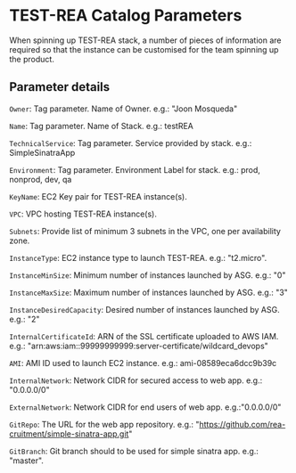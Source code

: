 # TEST-REA Catalog Parameters

When spinning up TEST-REA stack, a number of pieces of information are required so that the instance can be customised for the team spinning up the product.

## Parameter details

`Owner`: Tag parameter. Name of Owner.  e.g.: "Joon Mosqueda"

`Name`: Tag parameter. Name of Stack.  e.g.: testREA

`TechnicalService`: Tag parameter. Service provided by stack.  e.g.: SimpleSinatraApp

`Environment`: Tag parameter.  Environment Label for stack.  e.g.: prod, nonprod, dev, qa

`KeyName`: EC2 Key pair for TEST-REA instance(s).

`VPC`: VPC hosting TEST-REA instance(s).

`Subnets`: Provide list of minimum 3 subnets in the VPC, one per availability zone.

`InstanceType`: EC2 instance type to launch TEST-REA.  e.g.: "t2.micro".

`InstanceMinSize`: Minimum number of instances launched by ASG.  e.g.: "0"

`InstanceMaxSize`: Maximum number of instances launched by ASG.  e.g.: "3"

`InstanceDesiredCapacity`: Desired number of instances launched by ASG.  e.g.: "2"

`InternalCertificateId`: ARN of the SSL certificate uploaded to AWS IAM. e.g.: "arn:aws:iam::99999999999:server-certificate/wildcard_devops"

`AMI`: AMI ID used to launch EC2 instance.  e.g.: ami-08589eca6dcc9b39c

`InternalNetwork`: Network CIDR for secured access to web app.  e.g.: "0.0.0.0/0"

`ExternalNetwork`: Network CIDR for end users of web app.  e.g.:"0.0.0.0/0"

`GitRepo`: The URL for the web app repository.  e.g.: "https://github.com/rea-cruitment/simple-sinatra-app.git"

`GitBranch`: Git branch should to be used for simple sinatra app.  e.g.: "master".